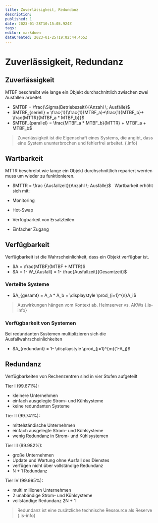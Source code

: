 ```yaml
---
title: Zuverlässigkeit, Redundanz
description: 
published: 1
date: 2023-01-28T10:15:05.924Z
tags: 
editor: markdown
dateCreated: 2023-01-25T19:02:44.455Z
---
```


# Zuverlässigkeit, Redundanz

## Zuverlässigkeit

MTBF beschreibt wie lange ein Objekt durchschnittlich zwischen zwei Ausfällen arbeitet.

- $MTBF = \frac{\Sigma(Betriebszeit)}{Anzahl \; Ausfälle}$ 
&nbsp;
- $MTBF_{seriell} = \frac{1}{\frac{1}{MTBF_a}+\frac{1}{MTBF_b}+ \frac{MTTR}{MTBF_a * MTBF_b}}$
&nbsp;
- $MTBF_{parallel} = \frac{MTBF_a * MTBF_b}{MTTR} + MTBF_a + MTBF_b$
&nbsp;
> Zuverlässigkeit ist die Eigenschaft eines Systems, die angibt, dass eine System ununterbrochen und fehlerfrei arbeitet.
{.info}

## Wartbarkeit

MTTR beschreibt wie lange ein Objekt durchschnittlich repariert werden muss um wieder zu funktionieren.

- $MTTR = \frac {Ausfallzeit}{Anzahl \; Ausfälle}$
&nbsp;
Wartbarkeit erhöht sich mit:

- Monitoring
- Hot-Swap
- Verfügbarkeit von Ersatzteilen
- Einfacher Zugang

## Verfügbarkeit

Verfügbarkeit ist die Wahrscheinlichkeit, dass ein Objekt verfügbar ist.

- $A = \frac{MTBF}{MTBF + MTTR}$
&nbsp;
- $A = 1- W_{Ausfall} = 1- \frac{Ausfallzeit}{Gesamtzeit}$
&nbsp;
### Verteilte Systeme

- $A_{gesamt} = A_a * A_b = \displaystyle \prod_{i=1}^{n}A_i$
&nbsp;
> Auswirkungen hängen vom Kontext ab. Heimserver vs. AKWs
{.is-info}

### Verfügbarkeit von Systemen

Bei redundanten Systemen multiplizieren sich die Ausfallwahrscheinlichkeiten

- $A_{redundant} = 1- \displaystyle \prod_{j=1}^{m}(1-A_j)$
&nbsp;
## Redundanz 

Verfügbarkeiten von Rechenzentren sind in vier Stufen aufgeteilt 

Tier I (99.671%): 

- kleinere Unternehmen 
- einfach ausgelegte Strom- und Kühlsysteme
- keine redundanten Systeme 

Tier II (99.741%): 

- mittelständische Unternehmen 
- einfach ausgelegte Strom- und Kühlsysteme 
- wenig Redundanz in Strom- und Kühlsystemen

Tier III (99.982%): 

- große Unternehmen 
- Update und Wartung ohne Ausfall des Dienstes
- verfügen nicht über vollständige Redundanz 
- N + 1 Redundanz

Tier IV (99.995%): 

- multi millionen Unternehmen 
- 2 unabändige Strom- und Kühlsysteme 
- vollständige Redundanz 2N + 1 

> Redundanz ist eine zusätzliche technische Ressource als Reserve
{.is-info}


